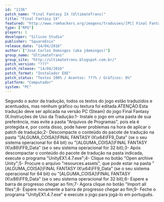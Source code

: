 ```yaml
---
id: "1136"
patch_name: "Final Fantasy IX (UltimateTrans)"
title: "Final Fantasy IX"
featured: "http://www.romhackers.org/imagens/traducoes/[PC] Final Fantasy IX - UltimateTrans - 1.jpg"
type: ["RPG"]
players: 1
developer: "Silicon Studio"
publisher: "SquareEnix"
release_date: "14/04/2016"
author: ["José Carlos Domingos (aka jdomingos)"]
group_name: "UltimateTrans"
group_site: "http://ultimatetrans.blogspot.com.br/"
patch_version: "???"
patch_release: "14/04/2016"
patch_format: "Instalador EXE"
patch_status: "Textos 100% / Acentos: ???% / Gráficos: 0%"
platform: "Computador"
system: "PC"
---
```


Segundo o autor da tradução, todos os textos do jogo estão traduzidos e acentuados, mas nenhum gráfico ou textura foi editada.ATENÇÃO:Esta tradução deve ser aplicada na versão PC (Steam) do jogo Final Fantasy IX.Instruções de Uso da Tradução:1- Instale o jogo em uma pasta de sua preferência, mas evite a pasta "Arquivos de Programas", pois ela é protegida e, por conta disso, pode haver problemas na hora de aplicar o patch de tradução;2- Descompacte o conteúdo do pacote de tradução na pasta "[ALGUMA_COISA]\FINAL FANTASY IX\x64\FF9_Data" (se o seu sistema operacional for 64 bit) ou "[ALGUMA_COISA]\FINAL FANTASY IX\x86\FF9_Data" (se o seu sistema operacional for 32 bit);3- Após descompactar o conteúdo do pacote de tradução na pasta indicada, execute o programa "UnityEX1.4.7.exe";4- Clique no botão "Open archive Unity";5- Procure o arquivo "resources.assets", que pode estar na pasta "[ALGUMA_COISA]\FINAL FANTASY IX\x64\FF9_Data" (se o seu sistema operacional for 64 bit) ou "[ALGUMA_COISA]\FINAL FANTASY IX\x86\FF9_Data" (se o seu sistema operacional for 32 bit);6- Espere a barra de progresso chegar ao fim;7- Agora clique no botão "Import all files";8- Espere novamente a barra de progresso chegar ao fim;9- Feche o programa "UnityEX1.4.7.exe" e execute o jogo para jogá-lo em português.